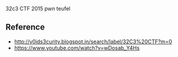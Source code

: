 32c3 CTF 2015 pwn teufel


## Reference

* <http://v0ids3curity.blogspot.in/search/label/32C3%20CTF?m=0>
* <https://www.youtube.com/watch?v=wDosab_Y4Hs>

